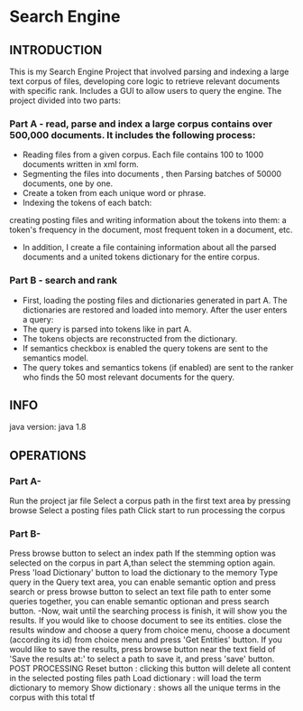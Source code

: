 # Search Engine
## INTRODUCTION
This is my Search Engine Project that involved parsing and indexing a large text corpus of files, developing core logic to retrieve relevant documents with specific rank.
Includes a GUI to allow users to query the engine. 
The project divided into two parts:

### Part A - read, parse and index a large corpus contains over 500,000 documents. It includes the following process:

* Reading files from a given corpus. Each file contains 100 to 1000 documents written in xml form.
* Segmenting the files into documents , then Parsing batches of 50000 documents, one by one. 
* Create a token from each unique word or phrase.
* Indexing the tokens of each batch:

 creating posting files and writing information about the tokens into them: a token's frequency in the document, most frequent token in a document, etc.
* In addition, I create a file containing information about all the parsed documents and a united tokens dictionary for the entire corpus.
### Part B - search and rank
* First, loading the posting files and dictionaries generated in part A. The dictionaries are restored and loaded into memory.
After the user enters a query:
* The query is parsed into tokens like in part A.
* The tokens objects are reconstructed from the dictionary.
* If semantics checkbox is enabled the query tokens are sent to the semantics model.
* The query tokes and semantics tokens (if enabled) are sent to the ranker who finds the 50 most relevant documents for the query.

## INFO
java version: java 1.8
## OPERATIONS
### Part A-
Run the project jar file
Select a corpus path in the first text area by pressing browse
Select a posting files path
Click start to run processing the corpus
### Part B-
Press browse button to select an index path
If the stemming option was selected on the corpus in part A,than select the stemming option again.
Press 'load Dictionary' button to load the dictionary to the memory
Type query in the Query text area, you can enable semantic option and press search or press browse button to select an text file path to enter some queries together, you can enable semantic optionan and press search button. -Now, wait until the searching process is finish, it will show you the results.
If you would like to choose document to see its entities. close the results window
and choose a query from choice menu, choose a document (according its id) from choice menu and press 'Get Entities' button.
If you would like to save the results, press browse button near the text field of 'Save the results at:' to select a path to save it, and press 'save' button.
POST PROCESSING
Reset button : clicking this button will delete all content in the selected posting files path
Load dictionary : will load the term dictionary to memory
Show dictionary : shows all the unique terms in the corpus with this total tf
